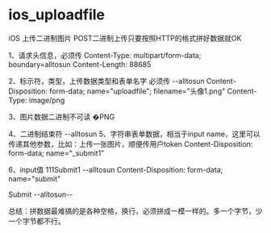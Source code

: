 # ios_uploadfile
iOS 上传二进制图片
POST二进制上传只要按照HTTP的格式拼好数据就OK

1、请求头信息，必须传
Content-Type: multipart/form-data; boundary=alltosun
Content-Length: 88685

2、标示符，类型，上传数据类型和表单名字 必须传
--alltosun
Content-Disposition: form-data; name="uploadfile"; filename="头像1.png"
Content-Type: image/png

3、图片数据二进制不可读
�PNG

4、二进制结束符
--alltosun
5、字符串表单数据，相当于input name，这里可以传递其他参数，比如：上传一张图片，顺便传用户token
Content-Disposition: form-data; name="_submit1"

6、input值
111Submit1
--alltosun
Content-Disposition: form-data; name="submit"

Submit
--alltosun--

总结：拼数据最难搞的是各种空格，换行，必须拼成一模一样的。多一个字节，少一个字节都不行。
